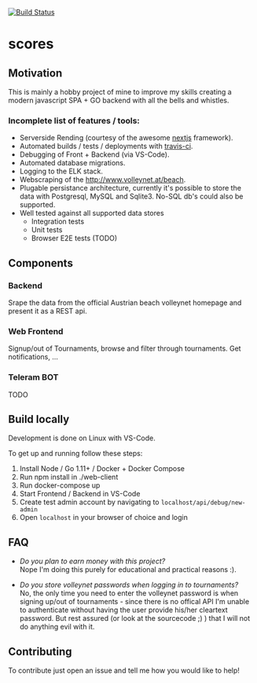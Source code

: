 [![Build Status](https://travis-ci.org/raphi011/scores.svg?branch=development)](https://travis-ci.org/raphi011/scores)

# scores

## Motivation
This is mainly a hobby project of mine to improve my skills creating a modern javascript SPA + GO backend with all the bells and whistles.

### Incomplete list of features / tools:
* Serverside Rending (courtesy of the awesome [nextjs](https://nextjs.org/) framework).
* Automated builds / tests / deployments with [travis-ci](https://travis-ci.org).
* Debugging of Front + Backend (via VS-Code).
* Automated database migrations.
* Logging to the ELK stack.
* Webscraping of the http://www.volleynet.at/beach.
* Plugable persistance architecture, currently it's possible to store the data with Postgresql, MySQL and Sqlite3. No-SQL db's could also be supported.
* Well tested against all supported data stores
  * Integration tests
  * Unit tests
  * Browser E2E tests (TODO)

## Components

### Backend
Srape the data from the official Austrian beach volleynet homepage and present it as a REST api.

### Web Frontend
Signup/out of Tournaments, browse and filter through tournaments. Get notifications, ...

### Teleram BOT
TODO

## Build locally
Development is done on Linux with VS-Code.

To get up and running follow these steps:
1. Install Node / Go 1.11+ / Docker + Docker Compose
1. Run npm install in ./web-client
1. Run docker-compose up
1. Start Frontend / Backend in VS-Code
1. Create test admin account by navigating to `localhost/api/debug/new-admin`
1. Open `localhost` in your browser of choice and login

## FAQ
* *Do you plan to earn money with this project?*   
Nope I'm doing this purely for educational and practical reasons :).

* *Do you store volleynet passwords when logging in to tournaments?*   
No, the only time you need to enter the volleynet password is when signing up/out of tournaments - since there is no offical API I'm unable to authenticate without having the user provide his/her cleartext password. But rest assured (or look at the sourcecode ;) ) that I will not do anything evil with it.


## Contributing
To contribute just open an issue and tell me how you would like to help!